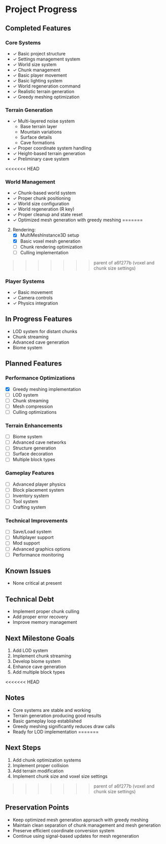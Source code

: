 # Project Progress

## Completed Features

### Core Systems
- ✓ Basic project structure
- ✓ Settings management system
- ✓ World size system
- ✓ Chunk management
- ✓ Basic player movement
- ✓ Basic lighting system
- ✓ World regeneration command
- ✓ Realistic terrain generation
- ✓ Greedy meshing optimization

### Terrain Generation
- ✓ Multi-layered noise system
  - Base terrain layer
  - Mountain variations
  - Surface details
  - Cave formations
- ✓ Proper coordinate system handling
- ✓ Height-based terrain generation
- ✓ Preliminary cave system

<<<<<<< HEAD
### World Management
- ✓ Chunk-based world system
- ✓ Proper chunk positioning
- ✓ World size configuration
- ✓ World regeneration (R key)
- ✓ Proper cleanup and state reset
- ✓ Optimized mesh generation with greedy meshing
=======
2. Rendering:
   - [x] MultiMeshInstance3D setup
   - [x] Basic voxel mesh generation
   - [ ] Chunk rendering optimization
   - [ ] Culling implementation
>>>>>>> parent of a6f277b (voxel and chunk size settings)

### Player Systems
- ✓ Basic movement
- ✓ Camera controls
- ✓ Physics integration

## In Progress Features
- LOD system for distant chunks
- Chunk streaming
- Advanced cave generation
- Biome system

## Planned Features

### Performance Optimizations
- [x] Greedy meshing implementation
- [ ] LOD system
- [ ] Chunk streaming
- [ ] Mesh compression
- [ ] Culling optimizations

### Terrain Enhancements
- [ ] Biome system
- [ ] Advanced cave networks
- [ ] Structure generation
- [ ] Surface decoration
- [ ] Multiple block types

### Gameplay Features
- [ ] Advanced player physics
- [ ] Block placement system
- [ ] Inventory system
- [ ] Tool system
- [ ] Crafting system

### Technical Improvements
- [ ] Save/Load system
- [ ] Multiplayer support
- [ ] Mod support
- [ ] Advanced graphics options
- [ ] Performance monitoring

## Known Issues
- None critical at present

## Technical Debt
- Implement proper chunk culling
- Add proper error recovery
- Improve memory management

## Next Milestone Goals
1. Add LOD system
2. Implement chunk streaming
3. Develop biome system
4. Enhance cave generation
5. Add multiple block types

<<<<<<< HEAD
## Notes
- Core systems are stable and working
- Terrain generation producing good results
- Basic gameplay loop established
- Greedy meshing significantly reduces draw calls
- Ready for LOD implementation
=======
## Next Steps
1. Add chunk optimization systems
2. Implement proper collision
3. Add terrain modification
4. Implement chunk size and voxel size settings
>>>>>>> parent of a6f277b (voxel and chunk size settings)

## Preservation Points
- Keep optimized mesh generation approach with greedy meshing
- Maintain clean separation of chunk management and mesh generation
- Preserve efficient coordinate conversion system
- Continue using signal-based updates for mesh regeneration